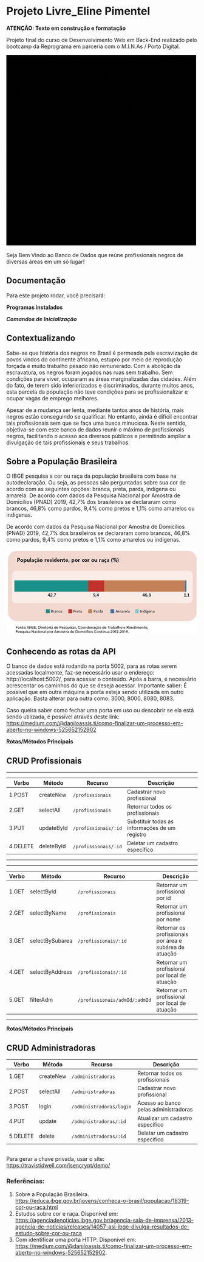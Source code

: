# Projeto Livre_Eline Pimentel

**ATENÇÃO: Texto em construção e formatação**

Projeto final do curso de Desenvolvimento Web em Back-End realizado pelo bootcamp da Reprograma em parceria com o M.I.N.As / Porto Digital.

![Logotipo com o nome do projeto](./images/logo.gif)

Seja Bem Vindo ao Banco de Dados que reúne profissionais negros de diversas áreas em um só lugar!

<h2>Documentação</h2>

Para este projeto rodar, você precisará:

**Programas instalados**


***Comandos de Inicialização***


<h2>Contextualizando</h2>

Sabe-se que história dos negros no Brasil é permeada pela escravização de povos vindos do continente africano, estupro por meio de reprodução forçada e muito trabalho pesado não remunerado. Com a abolição da escravatura, os negros foram jogados nas ruas sem trabalho. Sem condições para viver, ocuparam as áreas marginalizadas das cidades. Além do fato, de terem sido inferiorizados e discriminados, durante muitos anos, esta parcela da população não teve condições para se profissionalizar e ocupar vagas de emprego melhores. 

Apesar de a mudança ser lenta, mediante tantos anos de história, mais negros estão conseguindo se qualificar. No entanto, ainda é difícil encontrar tais profissionais sem que se faça uma busca minuciosa. Neste sentido, objetiva-se com este banco de dados reunir o máximo de profissionais negros, facilitando o acesso aos diversos públicos e permitindo ampliar a divulgação de tais profissionais e seus trabalhos. 

<h2>Sobre a População Brasileira</h2>

O IBGE pesquisa a cor ou raça da população brasileira com base na autodeclaração. Ou seja, as pessoas são perguntadas sobre sua cor de acordo com as seguintes opções: branca, preta, parda, indígena ou amarela. De acordo com dados da Pesquisa Nacional por Amostra de Domicílios (PNAD) 2019, 42,7% dos brasileiros se declararam como brancos, 46,8% como pardos, 9,4% como pretos e 1,1% como amarelos ou indígenas.

De acordo com dados da Pesquisa Nacional por Amostra de Domicílios (PNAD) 2019, 42,7% dos brasileiros se declararam como brancos, 46,8% como pardos, 9,4% como pretos e 1,1% como amarelos ou indígenas.

<center><img src="./images/ibge.png"></center>
 
<h2>Conhecendo as rotas da API</h2>

O banco de dados está rodando na porta 5002, para as rotas serem acessadas localmente, faz-se necessário usar o endereço: http://localhost:5002/, para acessar o conteúdo. Após a barra, é necessário acrescentar os caminhos do que se deseja acessar. 
Importante saber: É possível que em outra máquina a porta esteja sendo utilizada em outro aplicação. Basta alterar para outra como: 3000, 8000, 8080, 8083.

Caso queira saber como fechar uma porta em uso ou descobrir se ela está sendo utilizada, é possível através deste link: https://medium.com/@daniloassis.ti/como-finalizar-um-processo-em-aberto-no-windows-525652152902


**Rotas/Métodos Principais** 
## CRUD Profissionais ##
---

| Verbo    | Método        | Recurso                | Descrição                                      |
| -------- |------------   | ---------------------- | ------------------------------------------     |
| 1.POST   | createNew     | `/profissionais`       | Cadastrar novo  profissional                   |
| 2.GET    | selectAll     | `/profissionais`       | Retornar todos os profissionais                |
| 3.PUT    | updateById    | `/profissionais/:id`   | Substituir todas as informações de um registro |
| 4.DELETE | deleteById    | `/profissionais/:id`   | Deletar um cadastro específico                 |

---

---

| Verbo  | Método             | Recurso                         | Descrição                                              |
| ------ |------------------- | ------------------------------- | -----------------------------------------------------  |
| 1.GET  | selectById         | `/profissionais`                | Retornar um profissional por id                        |
| 2.GET  | selectByName       | `/profissionais`                | Retornar um profissional por nome                      |
| 3.GET  | selectBySubarea    | `/profissionais/:id`            | Retornar os profissionais por área e subárea de atuação|
| 4.GET  | selectByAddress    | `/profissionais/:id`            | Retornar um profissional por local de atuação          |
| 5.GET  | filterAdm          | `/profissionais/admId/:admId`   | Retornar um profissional por local de atuação          |
---

**Rotas/Métodos Principais** 
## CRUD Administradoras ##

| Verbo    | Método        | Recurso                  | Descrição                               |
| -------- |------------   | ----------------------   | -------------------------------------   |
| 1.GET    | createNew     | `/administradoras`       | Retornar todos os profissionais         |
| 2.POST   | selectAll     | `/administradoras`       | Cadastrar novo profissional             |
| 3.POST   | login         | `/administradoras/login `| Acesso ao banco pelas administradoras   |
| 4.PUT    | update        | `/administradoras/:id`   | Atualizar um cadastro específico        |
| 5.DELETE | delete        | `/administradoras/:id`   | Deletar um cadastro específico          |


<h2></h2>

Para gerar a chave privada, usar o site: https://travistidwell.com/jsencrypt/demo/

### Referências:

1. Sobre a População Brasileira. https://educa.ibge.gov.br/jovens/conheca-o-brasil/populacao/18319-cor-ou-raca.html
2. Estudos sobre cor e raça. Disponível em: https://agenciadenoticias.ibge.gov.br/agencia-sala-de-imprensa/2013-agencia-de-noticias/releases/14057-asi-ibge-divulga-resultados-de-estudo-sobre-cor-ou-raca
3. Com identificar uma porta HTTP. Disponível em: https://medium.com/@daniloassis.ti/como-finalizar-um-processo-em-aberto-no-windows-525652152902.




